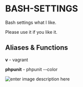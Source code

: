 BASH-SETTINGS
=============
Bash settings what I like. 

Please use it if you like it.

Aliases & Functions
-------------------
**v** - vagrant

**phpunit** - phpunit --color

![enter image description here][1]


  [1]: https://lh4.googleusercontent.com/EqfjoVb2f3H7Ik1Umv0Ef0Hs5xAotZKCoe7he795Khc=s0 "mybashrc.png"

